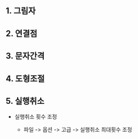 ## 1. 그림자

## 2. 연결점

## 3. 문자간격

## 4. 도형조절

## 5. 실행취소

- 실행취소 횟수 조정

    - 파일 -> 옵션 -> 고급 -> 실행취소 최대횟수 조정
    